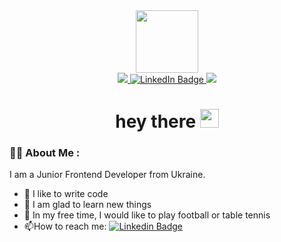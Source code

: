 <div align="center">
  <img src="https://media.giphy.com/media/M9gbBd9nbDrOTu1Mqx/giphy.gif" width="100"/>
</div>

<div align="center">
  <a href="mailto:nkovlev4@gmail.com">
    <img src="https://img.shields.io/badge/Gmail-white?style=for-the-badge&logo=Gmail&logoColor=red"/>
  </a> 
  <a href="https://www.linkedin.com/in/mykyta-kovlev-5aab54270/">
    <img src="https://img.shields.io/badge/LinkedIn-blue?style=for-the-badge&logo=linkedin&logoColor=white" alt="LinkedIn Badge"/>
  </a>
  <a href="https://telegram.me/nick_devweb">
    <img src="https://img.shields.io/badge/Telegram-white?style=for-the-badge&logo=Telegram&logoColor=blue"/>
  </a>
</div>

<div align="center">
  <img src="https://komarev.com/ghpvc/?username=nkovlev&style=flat-square&color=blue" alt=""/>
</div>

<h1 align="center">
  hey there
  <img src="https://media.giphy.com/media/hvRJCLFzcasrR4ia7z/giphy.gif" width="30px"/>
</h1>

### :man_technologist: About Me :
I am a Junior Frontend Developer from Ukraine.

- 💪 I like to write code
- 💼 I am glad to learn new things
- 🏓 In my free time, I would like to play football or table tennis
- :mailbox:How to reach me:  [![Linkedin Badge](https://img.shields.io/badge/-nkovlev-blue?style=flat&logo=Linkedin&logoColor=white)](https://www.linkedin.com/in/mykyta-kovlev-5aab54270/)
